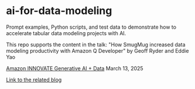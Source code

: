 # ai-for-data-modeling
Prompt examples, Python scripts, and test data to demonstrate how to accelerate tabular data modeling projects with AI.

This repo supports the content in the talk:
"How SmugMug increased data modeling productivity with Amazon Q Developer"
by Geoff Ryder and Eddie Yao

[Amazon INNOVATE Generative AI + Data](https://innovate-namer-genai-data.virtual.awsevents.com/home)
March 13, 2025

[Link to the related blog](https://aws.amazon.com/blogs/devops/how-smugmug-increased-data-modeling-productivity-with-amazon-q-developer/) 
